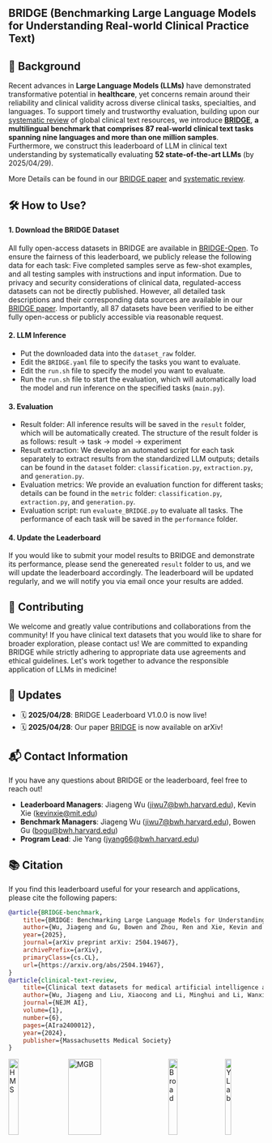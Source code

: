 ## BRIDGE (Benchmarking Large Language Models for Understanding Real-world Clinical Practice Text)

## 📜 Background

Recent advances in **Large Language Models (LLMs)** have demonstrated transformative potential in **healthcare**,  yet concerns remain around their reliability and clinical validity across diverse clinical tasks, specialties, and languages. To support timely and trustworthy evaluation, building upon our [systematic review](https://ai.nejm.org/doi/full/10.1056/AIra2400012) of global clinical text resources, we introduce **[BRIDGE](https://arxiv.org/abs/2504.19467)**, **a multilingual benchmark that comprises 87 real-world clinical text tasks spanning nine languages and more than one million samples**. Furthermore, we construct this leaderboard of LLM in clinical text understanding by systematically evaluating **52 state-of-the-art LLMs** (by 2025/04/29).

More Details can be found in our [BRIDGE paper](https://arxiv.org/abs/2504.19467) and [systematic review](https://ai.nejm.org/doi/full/10.1056/AIra2400012).

## 🛠️ How to Use?

#### 1. Download the BRIDGE Dataset
All fully open-access datasets in BRIDGE are available in [BRIDGE-Open](https://huggingface.co/datasets/YLab-Open/BRIDGE-Open). To ensure the fairness of this leaderboard, we publicly release the following data for each task: Five completed samples serve as few-shot examples, and all testing samples with instructions and input information. Due to privacy and security considerations of clinical data, regulated-access datasets can not be directly published. However, all detailed task descriptions and their corresponding data sources are available in our [BRIDGE paper](https://arxiv.org/abs/2504.19467). Importantly, all 87 datasets have been verified to be either fully open-access or publicly accessible via reasonable request.

#### 2. LLM Inference

- Put the downloaded data into the `dataset_raw` folder.
- Edit the `BRIDGE.yaml` file to specify the tasks you want to evaluate.
- Edit the `run.sh` file to specify the model you want to evaluate.
- Run the `run.sh` file to start the evaluation, which will automatically load the model and run inference on the specified tasks (`main.py`).

#### 3. Evaluation

- Result folder: All inference results will be saved in the `result` folder, which will be automatically created. The structure of the result folder is as follows: result -> task -> model -> experiment
- Result extraction: We develop an automated script for each task separately to extract results from the standardized LLM outputs; details can be found in the `dataset` folder: `classification.py`, `extraction.py`, and `generation.py`.
- Evaluation metrics: We provide an evaluation function for different tasks; details can be found in the `metric` folder: `classification.py`, `extraction.py`, and `generation.py`.
- Evaluation script: run `evaluate_BRIDGE.py` to evaluate all tasks. The performance of each task will be saved in the `performance` folder. 

#### 4. Update the Leaderboard

If you would like to submit your model results to BRIDGE and demonstrate its performance, please send the genereated `result` folder to us, and we will update the leaderboard accordingly. The leaderboard will be updated regularly, and we will notify you via email once your results are added.



## 🤝 Contributing
We welcome and greatly value contributions and collaborations from the community!
If you have clinical text datasets that you would like to share for broader exploration, please contact us!
We are committed to expanding BRIDGE while strictly adhering to appropriate data use agreements and ethical guidelines. Let's work together to advance the responsible application of LLMs in medicine!


## 📢 Updates

- 🗓️ **2025/04/28**: BRIDGE Leaderboard V1.0.0 is now live!
- 🗓️ **2025/04/28**: Our paper [BRIDGE](https://arxiv.org/abs/2504.19467) is now available on arXiv!


## 📬 Contact Information

If you have any questions about BRIDGE or the leaderboard, feel free to reach out!

- **Leaderboard Managers**: Jiageng Wu (jiwu7@bwh.harvard.edu), Kevin Xie (kevinxie@mit.edu)
- **Benchmark Managers**: Jiageng Wu (jiwu7@bwh.harvard.edu), Bowen Gu (bogu@bwh.harvard.edu)
- **Program Lead**: Jie Yang (jyang66@bwh.harvard.edu)



## 📚 Citation
If you find this leaderboard useful for your research and applications, please cite the following papers:

```bibtex
@article{BRIDGE-benchmark,
    title={BRIDGE: Benchmarking Large Language Models for Understanding Real-world Clinical Practice Text},
    author={Wu, Jiageng and Gu, Bowen and Zhou, Ren and Xie, Kevin and Snyder, Doug and Jiang, Yixing and Carducci, Valentina and Wyss, Richard and Desai, Rishi J and Alsentzer, Emily and Celi, Leo Anthony and Rodman, Adam and Schneeweiss, Sebastian and Chen, Jonathan H. and Romero-Brufau, Santiago and Lin, Kueiyu Joshua and Yang, Jie},
    year={2025},
    journal={arXiv preprint arXiv: 2504.19467},
    archivePrefix={arXiv},
    primaryClass={cs.CL},
    url={https://arxiv.org/abs/2504.19467},
}
@article{clinical-text-review,
    title={Clinical text datasets for medical artificial intelligence and large language models—a systematic review},
    author={Wu, Jiageng and Liu, Xiaocong and Li, Minghui and Li, Wanxin and Su, Zichang and Lin, Shixu and Garay, Lucas and Zhang, Zhiyun and Zhang, Yujie and Zeng, Qingcheng and Shen, Jie and Yuan, Changzheng and Yang, Jie},
    journal={NEJM AI},
    volume={1},
    number={6},
    pages={AIra2400012},
    year={2024},
    publisher={Massachusetts Medical Society}
}
```

<div style="display: flex; align-items: center; justify-content: space-between; width: 100%; height: 150px;">
  <img
    src="https://cdn-uploads.huggingface.co/production/uploads/67a040fb6934f9aa1c866f99/1bNk6xHD90mlVaUOJ3kT6.png"
    alt="HMS"
    style="width: 20%; height: 100%; object-fit: contain;"
  />
  <img
    src="https://cdn-uploads.huggingface.co/production/uploads/67a040fb6934f9aa1c866f99/ZVx7ahuV1mVuIeygYwirc.png"
    alt="MGB"
    style="width: 36%; height: 100%; object-fit: contain;"
  />
  <img
    src="https://cdn-uploads.huggingface.co/production/uploads/67a040fb6934f9aa1c866f99/TkKKjmq98Wv_p5shxJTMY.png"
    alt="Broad"
    style="width: 19%; height: 100%; object-fit: contain;"
  />
  <img
    src="https://cdn-uploads.huggingface.co/production/uploads/67a040fb6934f9aa1c866f99/UcM8kmTaVkAM1qf3v09K8.png"
    alt="YLab"
    style="width: 15%; height: 100%; object-fit: contain;"
  />
  
</div>
